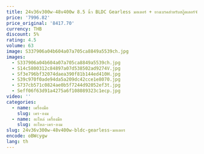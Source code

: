 ```yaml
---
title: 24v36v300w-48v400w 8.5 นิ้ว BLDC Gearless มอเตอร์ + ยางเบรคสําหรับสกู๊ตเตอร์จักรยาน Hallsensor Mobility DIY Part
price: '7996.82'
price_original: '8417.70'
currency: THB
discount: 5%
rating: 4.5
volume: 63
image: S337906a04b604a07a705ca8849a5539ch.jpg
images:
  - S337906a04b604a07a705ca8849a5539ch.jpg
  - S14c5800312c84897a07d538502ad9274V.jpg
  - Sf3e796bf32074daea390f81b144ed410H.jpg
  - S39c970f0ade94da5a209dc42cce1e8070.jpg
  - S737cb571c0824ae0b5f7244d92052ef3t.jpg
  - Seff06f63d91a4275a6f108089323c1ecp.jpg
video: ''
categories:
  - name: เครื่องมือ
    slug: เคร-องม
  - name: อะไหล่ เครื่องมือ
    slug: อะไหล-เคร-องม
slug: 24v36v300w-48v400w-bldc-gearless-มอเตอร
encode: oBWcygw
lang: th
---
```

  